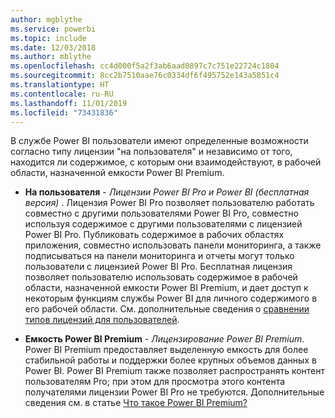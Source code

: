 ```yaml
---
author: mgblythe
ms.service: powerbi
ms.topic: include
ms.date: 12/03/2018
ms.author: mblythe
ms.openlocfilehash: cc4d000f5a2f3ab6aad0897c7c751e22724c1804
ms.sourcegitcommit: 8cc2b7510aae76c0334df6f495752e143a5851c4
ms.translationtype: HT
ms.contentlocale: ru-RU
ms.lasthandoff: 11/01/2019
ms.locfileid: "73431836"
---
```

В службе Power BI пользователи имеют определенные возможности согласно типу лицензии "на пользователя" и независимо от того, находится ли содержимое, с которым они взаимодействуют, в рабочей области, назначенной емкости Power BI Premium.


* **На пользователя** - *Лицензии Power BI Pro и Power BI (бесплатная версия)* . Лицензия Power BI Pro позволяет пользователю работать совместно с другими пользователями Power BI Pro, совместно используя содержимое с другими пользователями с лицензией Power BI Pro. Публиковать содержимое в рабочих областях приложения, совместно использовать панели мониторинга, а также подписываться на панели мониторинга и отчеты могут только пользователи с лицензией Power BI Pro. Бесплатная лицензия позволяет пользователю использовать содержимое в рабочей области, назначенной емкости Power BI Premium, и дает доступ к некоторым функциям службы Power BI для личного содержимого в его рабочей области. См. дополнительные сведения о [сравнении типов лицензий для пользователей](../service-features-license-type.md#per-user-license-type-comparison).


* **Емкость Power BI Premium** - *Лицензирование Power BI Premium*. Power BI Premium предоставляет выделенную емкость для более стабильной работы и поддержки более крупных объемов данных в Power BI. Power BI Premium также позволяет распространять контент пользователям Pro; при этом для просмотра этого контента получателями лицензии Power BI Pro не требуются. Дополнительные сведения см. в статье [Что такое Power BI Premium?](../service-premium-what-is.md)
